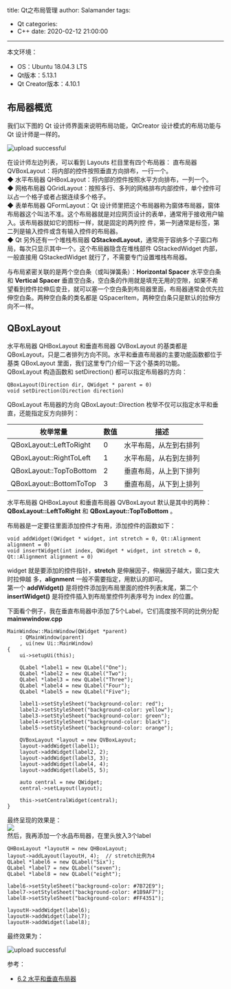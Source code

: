 title: Qt之布局管理
author: Salamander
tags:
  - Qt
categories:
  - C++
date: 2020-02-12 21:00:00
---
本文环境：
* OS：Ubuntu 18.04.3 LTS
* Qt版本：5.13.1
* Qt Creator版本：4.10.1


## 布局器概览
我们以下图的 Qt 设计师界面来说明布局功能，QtCreator 设计模式的布局功能与 Qt 设计师是一样的。

![upload successful](/images/pasted-0.png)  

<!-- more -->

在设计师左边列表，可以看到 Layouts 栏目里有四个布局器：
直布局器 QVBoxLayout：将内部的控件按照垂直方向排布，一行一个。  
◆  水平布局器 QHBoxLayout：将内部的控件按照水平方向排布，一列一个。  
◆  网格布局器 QGridLayout：按照多行、多列的网格排布内部控件，单个控件可以占一个格子或者占据连续多个格子。  
◆  表单布局器 QFormLayout：Qt 设计师里把这个布局器称为窗体布局器，窗体布局器这个叫法不准。这个布局器就是对应网页设计的表单，通常用于接收用户输入。该布局器就如它的图标一样，就是固定的两列控 件，第一列通常是标签，第二列是输入控件或含有输入控件的布局器。  
◆  Qt 另外还有一个堆栈布局器 **QStackedLayout**，通常用于容纳多个子窗口布局，每次只显示其中一个。这个布局器隐含在堆栈部件 QStackedWidget 内部，一般直接用 QStackedWidget 就行了，不需要专门设置堆栈布局器。    

与布局紧密关联的是两个空白条（或叫弹簧条）：**Horizontal Spacer** 水平空白条和 **Vertical Spacer** 垂直空白条，空白条的作用就是填充无用的空隙，如果不希望看到控件拉伸后变丑，就可以塞一个空白条到布局器里面，布局器通常会优先拉伸空白条。两种空白条的类名都是 QSpacerItem，两种空白条只是默认的拉伸方向不一样。


## QBoxLayout
水平布局器 QHBoxLayout 和垂直布局器 QVBoxLayout 的基类都是 QBoxLayout，只是二者排列方向不同。水平和垂直布局器的主要功能函数都位于基类 QBoxLayout 里面，我们这里专门介绍一下这个基类的功能。  
QBoxLayout 构造函数和 setDirection() 都可以指定布局器的方向：
```
QBoxLayout(Direction dir, QWidget * parent = 0)
void setDirection(Direction direction)
```
QBoxLayout 布局器的方向 QBoxLayout::​Direction 枚举不仅可以指定水平和垂直，还能指定反方向排列：  


| 枚举常量                    | 数值  | 描述            |
|-------------------------|-----|---------------|
| QBoxLayout::LeftToRight |  0  |  水平布局，从左到右排列  |
| QBoxLayout::RightToLeft |  1  |  水平布局，从右到左排列  |
| QBoxLayout::TopToBottom |  2  |  垂直布局，从上到下排列  |
| QBoxLayout::BottomToTop |  3  |  垂直布局，从下到上排列  |

水平布局器 QHBoxLayout 和垂直布局器 QVBoxLayout 默认是其中的两种：**QBoxLayout::LeftToRight** 和 **QBoxLayout::TopToBottom** 。  

布局器是一定要往里面添加控件才有用，添加控件的函数如下：
```
void addWidget(QWidget * widget, int stretch = 0, Qt::Alignment alignment = 0)
void insertWidget(int index, QWidget * widget, int stretch = 0, Qt::Alignment alignment = 0)
```
widget 就是要添加的控件指针，**stretch** 是伸展因子，伸展因子越大，窗口变大时拉伸越 多，**alignment** 一般不需要指定，用默认的即可。  
第一个 **addWidget()** 是将控件添加到布局里面的控件列表末尾，第二个 **insertWidget()** 是将控件插入到布局里控件列表序号为 index 的位置。

下面看个例子，我在垂直布局器中添加了5个Label，它们高度按不同的比例分配  
**mainwwindow.cpp**  
```
MainWindow::MainWindow(QWidget *parent)
    : QMainWindow(parent)
    , ui(new Ui::MainWindow)
{
    ui->setupUi(this);

    QLabel *label1 = new QLabel("One");
    QLabel *label2 = new QLabel("Two");
    QLabel *label3 = new QLabel("Three");
    QLabel *label4 = new QLabel("Four");
    QLabel *label5 = new QLabel("Five");

    label1->setStyleSheet("background-color: red");
    label2->setStyleSheet("background-color: yellow");
    label3->setStyleSheet("background-color: green");
    label4->setStyleSheet("background-color: black");
    label5->setStyleSheet("background-color: orange");

    QVBoxLayout *layout = new QVBoxLayout;
    layout->addWidget(label1);
    layout->addWidget(label2, 2);
    layout->addWidget(label3, 3);
    layout->addWidget(label4, 4);
    layout->addWidget(label5, 5);

    auto central = new QWidget;
    central->setLayout(layout);

    this->setCentralWidget(central);
}
```
最终呈现的效果是：  
![](https://s2.ax1x.com/2020/02/12/1b3US0.png)  
然后，我再添加一个水品布局器，在里头放入3个label  
```
QHBoxLayout *layoutH = new QHBoxLayout;
layout->addLayout(layoutH, 4);  // stretch比例为4
QLabel *label6 = new QLabel("Six");
QLabel *label7 = new QLabel("seven");
QLabel *label8 = new QLabel("eight");

label6->setStyleSheet("background-color: #7B72E9");
label7->setStyleSheet("background-color: #1B9AF7");
label8->setStyleSheet("background-color: #FF4351");

layoutH->addWidget(label6);
layoutH->addWidget(label7);
layoutH->addWidget(label8);

```
最终效果为：  

![upload successful](/images/pasted-1.png)


参考：  
* [6.2 水平和垂直布局器](https://qtguide.ustclug.org/ch06-02.htm)